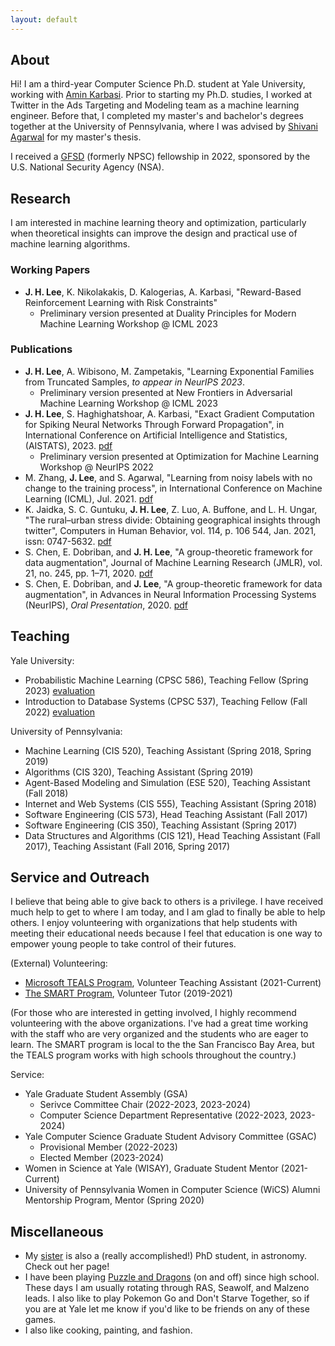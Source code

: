 ```yaml
---
layout: default
---
```


## About

Hi! I am a third-year Computer Science Ph.D. student at Yale University, working with [Amin Karbasi](http://iid.yale.edu). Prior to starting my Ph.D. studies, I worked at Twitter in the Ads Targeting and Modeling team as a machine learning engineer. Before that, I completed my master's and bachelor's degrees together at the University of Pennsylvania, where I was advised by [Shivani Agarwal](https://www.shivani-agarwal.net) for my master's thesis.

I received a [GFSD](https://stemfellowships.org) (formerly NPSC) fellowship in 2022, sponsored by the U.S. National Security Agency (NSA). 


## Research

I am interested in machine learning theory and optimization, particularly when theoretical insights can improve the design and practical use of machine learning algorithms. 

### Working Papers
* **J. H. Lee**, K. Nikolakakis, D. Kalogerias, A. Karbasi, "Reward-Based Reinforcement Learning with Risk Constraints"
     * Preliminary version presented at Duality Principles for Modern Machine Learning Workshop @ ICML 2023

### Publications

* **J. H. Lee**, A. Wibisono, M. Zampetakis, "Learning Exponential Families from Truncated Samples, _to appear in NeurIPS 2023_.
     * Preliminary version presented at New Frontiers in Adversarial Machine Learning Workshop @ ICML 2023
* **J. H. Lee**, S. Haghighatshoar, A. Karbasi, "Exact Gradient Computation for Spiking Neural Networks Through Forward Propagation", in International Conference on Artificial Intelligence and Statistics, (AISTATS), 2023. [pdf](https://arxiv.org/pdf/2210.15415.pdf)
    * Preliminary version presented at Optimization for Machine Learning Workshop @ NeurIPS 2022
* M. Zhang, **J. Lee**, and S. Agarwal, "Learning from noisy labels with no change to the training process",
in International Conference on Machine Learning (ICML), Jul. 2021. [pdf](http://proceedings.mlr.press/v139/zhang21k/zhang21k.pdf)
* K. Jaidka, S. C. Guntuku, **J. H. Lee**, Z. Luo, A. Buffone, and L. H. Ungar, "The rural–urban stress
divide: Obtaining geographical insights through twitter", Computers in Human Behavior, vol. 114,
p. 106 544, Jan. 2021, issn: 0747-5632. [pdf](http://wwbp.org/papers/chb-2020.pdf)
* S. Chen, E. Dobriban, and **J. H. Lee**, "A group-theoretic framework for data augmentation", Journal of
Machine Learning Research (JMLR), vol. 21, no. 245, pp. 1–71, 2020. [pdf](https://arxiv.org/abs/1907.10905)
* S. Chen, E. Dobriban, and **J. Lee**, "A group-theoretic framework for data augmentation", in Advances in
Neural Information Processing Systems (NeurIPS), _Oral Presentation_, 2020. [pdf](https://papers.nips.cc/paper/2020/file/f4573fc71c731d5c362f0d7860945b88-Paper.pdf)


## Teaching
Yale University:
- Probabilistic Machine Learning (CPSC 586), Teaching Fellow (Spring 2023) [evaluation](/assets/docs/Evals_10-11.pdf)
- Introduction to Database Systems (CPSC 537), Teaching Fellow (Fall 2022) [evaluation](/assets/docs/Evals_22-23.pdf)

University of Pennsylvania:
- Machine Learning (CIS 520), Teaching Assistant (Spring 2018, Spring 2019)
- Algorithms (CIS 320), Teaching Assistant (Spring 2019)
- Agent-Based Modeling and Simulation (ESE 520), Teaching Assistant (Fall 2018)
- Internet and Web Systems (CIS 555), Teaching Assistant (Spring 2018)
- Software Engineering (CIS 573), Head Teaching Assistant (Fall 2017)
- Software Engineering (CIS 350), Teaching Assistant (Spring 2017)
- Data Structures and Algorithms (CIS 121), Head Teaching Assistant (Fall 2017), Teaching Assistant (Fall 2016, Spring 2017)


## Service and Outreach
I believe that being able to give back to others is a privilege. I have received much help to get to where I am today, and I am glad to finally be able to help others. I enjoy volunteering with organizations that help students with meeting their educational needs because I feel that education is one way to empower young people to take control of their futures.

(External) Volunteering:
- [Microsoft TEALS Program](https://www.microsoft.com/en-us/teals), Volunteer Teaching Assistant (2021-Current)
- [The SMART Program](https://thesmartprogram.org), Volunteer Tutor (2019-2021)

(For those who are interested in getting involved, I highly recommend volunteering with the above organizations. I've had a great time working with the staff who are very organized and the students who are eager to learn. The SMART program is local to the the San Francisco Bay Area, but the TEALS program works with high schools throughout the country.)

Service:
- Yale Graduate Student Assembly (GSA)
    - Serivce Committee Chair (2022-2023, 2023-2024)
    - Computer Science Department Representative (2022-2023, 2023-2024)
- Yale Computer Science Graduate Student Advisory Committee (GSAC)
    - Provisional Member (2022-2023)
    - Elected Member (2023-2024)
- Women in Science at Yale (WISAY), Graduate Student Mentor (2021-Current)
- University of Pennsylvania Women in Computer Science (WiCS) Alumni Mentorship Program, Mentor (Spring 2020)


## Miscellaneous
- My [sister](https://renaalee.github.io) is also a (really accomplished!) PhD student, in astronomy. Check out her page!
- I have been playing [Puzzle and Dragons](https://www.puzzleanddragons.us) (on and off) since high school. These days I am usually rotating through RAS, Seawolf, and Malzeno leads. I also like to play Pokemon Go and Don't Starve Together, so if you are at Yale let me know if you'd like to be friends on any of these games.
- I also like cooking, painting, and fashion.
